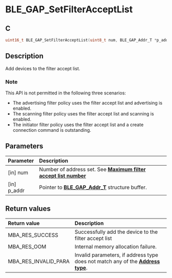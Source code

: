 # BLE_GAP_SetFilterAcceptList

## C

```c
uint16_t BLE_GAP_SetFilterAcceptList(uint8_t num, BLE_GAP_Addr_T *p_addr);
```

## Description

Add devices to the filter accept list.

### Note

This API is not permitted in the following three scenarios:
- The advertising filter policy uses the filter accept list and advertising is enabled.
- The scanning filter policy uses the filter accept list and scanning is enabled.
- The initiator filter policy uses the filter accept list and a create connection command is outstanding.

## Parameters

|Parameter|Description|
|:---|:---|
|\[in\] num|Number of address set. See **[Maximum filter accept list number](GUID-B17ABA8D-3332-4FE6-8073-F5B99C0DECD7.md)**|
|\[in\] p_addr|Pointer to **[BLE_GAP_Addr_T](GUID-5B71FDB5-5345-4BCD-B102-6A5B5A06D284.md)** structure buffer.|

## Return values

|Return value|Description|
|:---|:---|
MBA_RES_SUCCESS|Successfully add the device to the filter accept list|
MBA_RES_OOM|Internal memory allocation failure.|
MBA_RES_INVALID_PARA|Invalid parameters, if address type does not match any of the **[Address type](GUID-ED5D88C1-E103-4686-876B-894A0EFE7BEA.md)**.|
